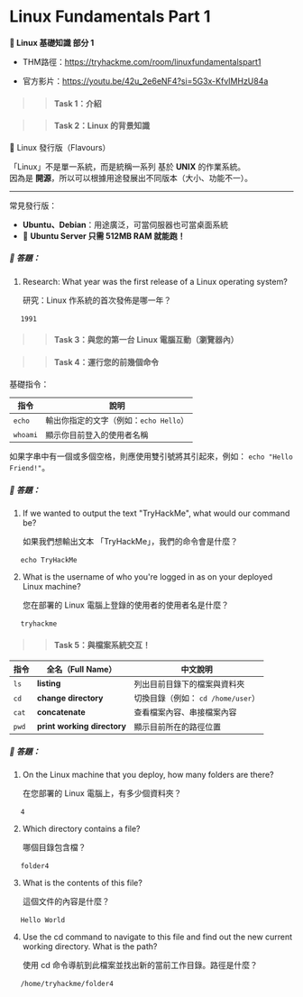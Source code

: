 # Linux Fundamentals Part 1 

**🐧 Linux 基礎知識 部分 1**

- THM路徑：https://tryhackme.com/room/linuxfundamentalspart1

- 官方影片：https://youtu.be/42u_2e6eNF4?si=5G3x-KfvIMHzU84a

>> #### Task 1：介紹

>> #### Task 2：Linux 的背景知識

🐧 Linux 發行版（Flavours）

「Linux」不是單一系統，而是統稱一系列 基於 **UNIX** 的作業系統。<br>
因為是 **開源**，所以可以根據用途發展出不同版本（大小、功能不一）。

---

常見發行版：

- **Ubuntu、Debian**：用途廣泛，可當伺服器也可當桌面系統  
- 📁 **Ubuntu Server 只需 512MB RAM 就能跑！**

##### 🔐 答題：
1. Research: What year was the first release of a Linux operating system?
   
   研究：Linux 作系統的首次發佈是哪一年？
   
&nbsp;&nbsp;&nbsp;&nbsp; `1991`

>> #### Task 3：與您的第一台 Linux 電腦互動（瀏覽器內）

>> #### Task 4：運行您的前幾個命令

基礎指令：

| 指令    | 說明                                     |
|---------|------------------------------------------|
| `echo`  | 輸出你指定的文字（例如：`echo Hello`）   |
| `whoami`| 顯示你目前登入的使用者名稱                |

如果字串中有一個或多個空格，則應使用雙引號將其引起來，例如： `echo "Hello Friend!"`。

##### 🔐 答題：
1. If we wanted to output the text "TryHackMe", what would our command be?
   
   如果我們想輸出文本 「TryHackMe」，我們的命令會是什麼？
   
&nbsp;&nbsp;&nbsp;&nbsp; `echo TryHackMe`

2. What is the username of who you're logged in as on your deployed Linux machine?
   
   您在部署的 Linux 電腦上登錄的使用者的使用者名是什麼？
   
&nbsp;&nbsp;&nbsp;&nbsp; `tryhackme`

>> #### Task 5：與檔案系統交互！

| 指令     | 全名（Full Name）         | 中文說明                                    |
|----------|----------------------------|---------------------------------------------|
| `ls`     | **listing**                | 列出目前目錄下的檔案與資料夾               |
| `cd`     | **change directory**       | 切換目錄（例如： `cd /home/user`）         |
| `cat`    | **concatenate**            | 查看檔案內容、串接檔案內容                  |
| `pwd`    | **print working directory**| 顯示目前所在的路徑位置                      |

##### 🔐 答題：
1. On the Linux machine that you deploy, how many folders are there?
   
   在您部署的 Linux 電腦上，有多少個資料夾？
   
&nbsp;&nbsp;&nbsp;&nbsp; `4`

2. Which directory contains a file? 
   
   哪個目錄包含檔？
   
&nbsp;&nbsp;&nbsp;&nbsp; `folder4`

3. What is the contents of this file?
   
   這個文件的內容是什麼？
   
&nbsp;&nbsp;&nbsp;&nbsp; `Hello World`

4. Use the cd command to navigate to this file and find out the new current working directory. What is the path?
   
   使用 cd 命令導航到此檔案並找出新的當前工作目錄。路徑是什麼？
   
&nbsp;&nbsp;&nbsp;&nbsp; `/home/tryhackme/folder4`









<!--

THM路徑：https://tryhackme.com/room/cyberkillchainzmt

>> #### Task 1：介紹

Kill Chain（殺戮鏈）原為軍事術語，指的是攻擊流程的結構：<br>
**目標識別 → 下令攻擊 → 執行摧毀**

>> #### Task 2：階段 1️⃣ Reconnaissance（偵察）

**定義：**
    Reconnaissance 是攻擊者在發動攻擊前的「情報蒐集階段」，目的是收集目標系統與受害者的所有可得資訊，進行攻擊規劃。

- OSINT（開放式情報）
  - Open-Source Intelligence，即透過公開資源蒐集目標資料
  - 通常為攻擊鏈的 **第一步**
  - 攻擊者會蒐集的資訊包括：公司規模、員工名單、電子郵件地址、電話號碼、網域名稱（子網域）、社群媒體公開資料

---

- Email Harvesting（電子郵件蒐集）
  - 透過公開、付費或免費來源取得電子郵件地址
  - 常用於發動 **釣魚攻擊（Phishing）**
    - 偷取登入帳密、信用卡資訊等敏感資料

##### 🔐 答題：
1. What is the name of the Intel Gathering Tool that is a web-based interface to the common tools and resources for open-source intelligence?
   
   Intel Gathering Tool 是一個基於 Web 的介面，用於開源智慧的常用工具和資源，它的名稱是什麼？
   
&nbsp;&nbsp;&nbsp;&nbsp; `OSINT Framework`

2. What is the definition for the email gathering process during the stage of reconnaissance?
   
   偵查階段的電子郵件收集過程的定義是什麼？
   
&nbsp;&nbsp;&nbsp;&nbsp; `email harvesting`

>> #### Task 3：階段 2️⃣ Weaponization（武器化）

**定義：**
    Weaponization 是指攻擊者將惡意程式（Malware）與漏洞利用程式（Exploit）**結合成可傳送的惡意載荷（Payload）**，以供後續投遞與執行。

此階段通常 **不與受害者直接互動**，純粹在幕後製作「攻擊武器」。

| 術語      | 定義                                                       |
|-----------|------------------------------------------------------------|
| **Malware** | 惡意軟體，用於破壞、干擾或未經授權存取系統                     |
| **Exploit** | 利用系統或應用漏洞的程式碼或手法                             |
| **Payload** | 實際在目標系統上執行的惡意程式碼                              |


---

🛠️武器化常見手法：

| 手法                   | 說明                                                                 |
|----------------------|----------------------------------------------------------------------|
| 📝 感染的 Office 文件     | 將惡意巨集（Macro）或 VBA 指令碼植入 Word/Excel 文件中                |
| 💾 USB 蠕蟲病毒植入        | 製作感染 USB 的惡意 Worm，並公開散播（如在公共場合丟置）              |
| 🛠️ 選擇 C2（指揮控制）技術    | 用於遠端執行命令、下發更多惡意程式（參考 MITRE ATT&CK）              |
| 🔐 選擇後門（Backdoor）植入方式 | 預先設定存取管道，繞過目標系統的安全機制                              |

---
- 🎯 小結：
  - Weaponization 是 **攻擊準備工作中的核心階段**。
  - 此階段強調「整合」惡意程式與漏洞利用，形成可用的攻擊武器 。
  - 優化 Payload 製作流程可大幅提升攻擊成功率與隱蔽性。

##### 🔐 答題：
1. This term is referred to as a group of commands that perform a specific task. You can think of them as subroutines or functions that contain the code that most users use to automate routine tasks. But malicious actors tend to use them for malicious purposes and include them in Microsoft Office documents. Can you provide the term for it? 
   
   此術語稱為執行特定任務的一組命令。您可以將它們視為子例程或函數，其中包含大多數使用者用於自動執行日常任務的代碼。但惡意行為者傾向於將它們用於惡意目的，並將其包含在 Microsoft Office 文檔中。您能提供這個術語嗎？
   
&nbsp;&nbsp;&nbsp;&nbsp; `Macro`

>> #### Task 4：階段 3️⃣ Delivery（投遞）
**定義：**
    Delivery 是指攻擊者選擇方式**將惡意程式（Payload / Malware）送達目標裝置**的階段。

此階段是駭客從「準備」轉向「行動」的第一步，方式多樣且具社交工程特性。

---

📬 常見攻擊投遞方式：

| 攻擊手法                          | 說明                                                                                      |
|-------------------------------|-------------------------------------------------------------------------------------------|
| 🐦 Phishing Email（釣魚郵件）       | 最常見的傳遞方式，透過 Email 傳送惡意附件或連結。<br>🧠 **Spear Phishing（目標式釣魚）**：攻擊特定人員，信件內容高度擬真。 |
| 💽 USB Drop Attack（USB 放毒攻擊）  | 攻擊者將含有惡意程式的 USB 散佈於咖啡廳、停車場等地點，誘使人員撿起並插入電腦。                   |
| 💧 Watering Hole Attack（水坑攻擊） | 鎖定目標族群常造訪網站，植入惡意程式。<br>📕 當受害者造訪該站，即會遭遇 **Drive-by Download（隱性下載）**，不知不覺感染惡意程式。<br><br>📌 **攻擊流程**：<br>1. 偵察常用網站<br>2. 利用漏洞植入惡意內容<br>3. 利用「看似無害」的信件或誘因，引導使用者造訪該站（如：促銷、公告） |

---
- 🎯 小結：
  - Delivery 是 **攻擊啟動關鍵點**，任何一種傳遞成功都會開啟後續階段（如 Exploitation）。
  - 此階段大量依賴 **社交工程 + 技術混合**。
  - 針對個別對象（如 Spearphishing、USB 偽裝）往往更有效且更難偵測。

##### 🔐 答題：
1. What is the name of the attack when it is performed against a specific group of people, and the attacker seeks to infect the website that the mentioned group of people is constantly visiting. 
   
   當針對特定人群執行攻擊時，攻擊者試圖感染上述人群不斷訪問的網站，攻擊名稱是什麼？
   
&nbsp;&nbsp;&nbsp;&nbsp; `Watering hole attack`

>> #### Task 5：階段 4️⃣ Exploitation（利用）
**定義：**
    Exploitation（利用） 指的是攻擊者在成功投遞惡意程式後，**觸發漏洞或利用受害者操作**，來執行惡意程式碼、取得系統控制權。

這是 Cyber Kill Chain 中關鍵的 **「突破口」**：從「存在惡意」→「實際執行」。

---

🧨可能使用的 Exploit 方式：

| 攻擊手法                                       | 說明                                                                 |
|------------------------------------------------|----------------------------------------------------------------------|
| 🔗 點擊惡意連結或開啟附件                      | 例如觸發巨集、下載勒索程式                                             |
| 🕳️ Zero-day Exploit（零日漏洞）               | 尚未被公開或修補的漏洞，幾乎無法事先偵測。<br>🗣️ FireEye 定義：攻擊一發生「無偵測空窗期」 |
| 🛠️ 利用已知漏洞                                 | 如作業系統漏洞、瀏覽器插件漏洞、Apache 等 Server 弱點                  |
| 🧠 利用人為漏洞                                 | 如弱密碼、重複使用密碼、社交工程誘導                                   |

---

**🕸️ 橫向移動（Lateral Movement）**

**定義（CrowdStrike）：** 攻擊者在取得初步存取後，進一步橫向移動至其他裝置或系統以擴大控制與數據存取。

- 常見做法包括：
  - 竊取憑證（如 Token、Hash、Session）
  - 利用 SMB、RDP、PsExec 等協議跳轉至其他機器
  - 透過 AD 結構識別高價值目標（如 Domain Controller）  


##### 🔐 答題：
1. Can you provide the name for a cyberattack targeting a software vulnerability that is unknown to the antivirus or software vendors? 
   
   您能否提供針對防病毒軟體或軟體供應商未知的軟體漏洞的網路攻擊的名稱？
   
&nbsp;&nbsp;&nbsp;&nbsp; `Zero-day`

>> #### Task 6：階段 5️⃣ Installation（安裝）

**定義：**
    Installation（安裝）是指攻擊者在成功進入系統後，植入惡意後門或持久存取機制，確保未來能夠持續控制系統，即使被中斷連線或系統重啟也能重新連線。

---

🧱核心概念：**Backdoor（後門）**
- 又稱 **「存取點（Access Point）」** 
- 允許攻擊者**繞過安全機制、躲避偵測、保留控制權**
- 可分為：
  - **臨時後門**：初步存取點（可能會被刪除）
  - **持久後門（Persistent Backdoor）**：即使遭清除或系統修補後，仍可重新滲透

---

🎯 攻擊者常見持久化技術：

| 技術手法                                      | 說明                                                                                                                      |
|-----------------------------------------------|-------------------------------------------------------------------------------------------------------------------------|
| 🖥️ **Web Shell 安裝**                         | - 利用 `.php`、`.asp`、`.jsp` 等語言植入惡意 Web Shell<br>- 讓攻擊者可透過 Web 操控伺服器<br>- 難以偵測，常偽裝成網站檔案                                   |
| 💻 **Meterpreter 後門**                       | - 使用 Metasploit 架構中的 Meterpreter Payload 安裝後門<br>- 提供攻擊者互動式 Shell，可執行惡意指令                                               |
| ⚙️ **修改 / 建立 Windows 服務**（MITRE T1543.003） | - 利用 `sc.exe` 或 `reg` 建立 / 修改服務，惡意程式可開機自動執行<br>- 常假裝成系統程式（例如：Windows Update Helper）欺騙管理員                                                          |
| 🪛 **修改註冊表啟動鍵或啟動資料夾**（MITRE T1547.001） | - 加入惡意執行檔於啟動區域註冊表 `Run` 鍵，或放進啟動資料夾<br>- 路徑如：<br> 單一使用者：`C:\Users\<username>\AppData\Roaming\Microsoft\Windows\Start Menu\Programs\Startup`<br> 所有使用者：`C:\ProgramData\Microsoft\Windows\Start Menu\Programs\StartUp` |
| 🕰️ **Timestomping（時間戳偽造）**             | - 修改檔案的建立、修改、存取時間<br>- 偽裝成系統原生檔案，混淆調查與鑑識工具                                                                              |

##### 🔐 答題：
1. Can you provide the technique used to modify file time attributes to hide new or changes to existing files? 
   
   您能否提供用於修改檔案時間屬性以隱藏新檔案或對現有檔案的更改的技術？
   
&nbsp;&nbsp;&nbsp;&nbsp; `Timestomping`

2. Can you name the malicious script planted by an attacker on the webserver to maintain access to the compromised system and enables the webserver to be accessed remotely? 
   
   您能否說出攻擊者在 Web 伺服器上植入的惡意腳本，以保持對受感染系統的訪問並允許遠端存取 Web 伺服器？
   
&nbsp;&nbsp;&nbsp;&nbsp; `Web shell`

>> #### Task 7：階段 6️⃣ Command & Control（指揮與控制）

**定義：**
    **Command and Control（C2 或 C&C）** 是攻擊者與已感染主機建立溝通通道的過程，讓攻擊者能遠端操控、下指令、傳送惡意載荷或收集資料。

| 名詞        | 說明                                      |
|-------------|-------------------------------------------|
| C2 Channel  | 攻擊者與受感染系統間的通訊管道             |
| Beaconing   | 被感染裝置定期與 C2 Server 聯繫，保持通訊連線狀態 |

---

🛠️ 常見的 C2 通訊協議與方式：

| 通訊方式                       | 描述                                                                 |
|------------------------------|----------------------------------------------------------------------|
| **HTTP / HTTPS（port 80 / 443）** | 🔥 最常見！<br>將惡意通訊混入一般網路流量中，躲過防火牆與監控系統 |
| **DNS Tunneling**            | 受感染的機器不斷向攻擊者的 DNS 伺服器發出 DNS 請求<br>🔁 可規避 HTTPS 過濾，難以察覺 |
| **舊方法：IRC（Internet Relay Chat）** | 傳統 C2 通訊協議，現已不常用，容易被偵測  

---

- **C2 Server 可由攻擊者或另一被攻陷主機架設**
- 多層 C2 架構有助於躲避偵測與分析

---

🕵🏻‍♂️ 實務偵測重點：

| 行為特徵                      | 可能意義                        |
|------------------------------|---------------------------------|
| 主機定時向同一 IP／網域連線    | Beaconing 行為                  |
| DNS 請求頻繁、格式異常        | DNS Tunneling 疑慮              |
| HTTPS 請求但內容為亂碼／不合規 | 隱藏資料傳輸可能性              |
| 非辦公時間大量資料外傳        | 可疑遠端操控或 exfiltration 行為 |

---

🎯 小結：

- **C2 是駭客攻擊流程中 最關鍵的持續控制手段**
- 現今常用 **HTTP/HTTPS、DNS Tunneling** 取代傳統 IRC

- 安全人員應部署：
  - 行為分析（UEBA）
  - DNS 記錄監控
  - 出站流量白名單化與深度封包檢測（DPI）

##### 🔐 答題：
1. What is the C2 communication where the victim makes regular DNS requests to a DNS server and domain which belong to an attacker.  
   
   受害者向屬於攻擊者的 DNS 伺服器和域發出常規 DNS 請求的 C2 通訊是什麼。
   
&nbsp;&nbsp;&nbsp;&nbsp; `DNS Tunneling`

>> #### Task 8：階段 7️⃣ Actions on Objectives（目標行動）

**定義：**
    攻擊者在建立後門、持久化、控制通道之後，**親手實現他最初的意圖**，包含竊密、破壞、勒索、持續滲透等。

---

👾 可能採取的攻擊行動：

| 攻擊行動 | 說明 |
|----------|------|
| 🪪 收集憑證 | 利用工具如 Mimikatz 擷取記憶體中帳密或憑證 |
| 🛠 權限提升 | 透過錯誤設定（如共享權限、服務帳號）提權至系統或網域管理員 |
| 🧠 內部偵察 | 掃描內部網段、互動機器或資源，尋找漏洞與資產 |
| 🔁 橫向移動 | 控制更多機器，擴大滲透與控制範圍 |
| 📤 資訊收集與外洩（Exfiltration） | 傳送敏感資訊至外部 C2 或儲存空間 |
| 🧹 刪除備份與隱蔽痕跡 | 移除原機備份，常與勒索行動搭配（使用 `vssadmin delete shadows`） |
| 🪓 覆蓋或破壞資料 | 操作資料刪除、覆寫磁碟、破壞關鍵系統設定 |

---

🧾 Exfiltration（資料外洩）補充說明：

| 項目 | 內容 |
|------|------|
| 🎯 目標 | 獲取並傳出企業機密、帳號密碼、客戶資料、商業文件 |
| 📚 常用手法 | - 壓縮後傳送至 C2 Server  <br> - 使用加密通訊（HTTPS, DNS Tunneling） <br> - 利用雲端空間（如 Dropbox API） <br> - 偽裝成正常流量傳送資料 |
| 🧙‍♂️ 難以察覺的關鍵點 | - 時間分散傳輸（低頻流量） <br> - 使用正規協議如 DNS / HTTPS <br> - 加密資料封包難以辨識內容 |

---

🔐 防禦建議：

| 方向 | 重點技術 |
|------|-----------|
| 流量監控 | 出站資料異常行為分析、DLP、防火牆封鎖未授權通訊 |
| 檔案完整性 | 使用 FIM（File Integrity Monitoring）偵測刪除或修改行為 |
| 記錄分析 | SIEM 收錄異常日誌，例如大量 VSS 刪除、權限變更 |
| 備份管理 | 建立離線備份點，避免單一系統被清除所有復原資料 |

---

🧠 小結：

Actions on Objectives 是駭客「收網」的時刻。

一旦進入此階段，受害者若無良好偵測與備援，**將承受高額金錢損失、商譽重創、營運癱瘓。**




##### 🔐 答題：
1. Can you provide a technology included in Microsoft Windows that can create backup copies or snapshots of files or volumes on the computer, even when they are in use?  
   
   您能否提供 Microsoft Windows 中包含的技術，該技術可以創建計算機上檔或卷的備份副本或快照，即使它們正在使用中也是如此？
   
&nbsp;&nbsp;&nbsp;&nbsp; `Shadow Copy`

>> #### Task 9：實踐分析

| 攻擊階段                         | 技術名稱                              |
|----------------------------------|-----------------------------------|
| Reconnaissance（偵察）          |                                   |
| Weaponization（武器化）         | PowerShell（軟像執行技術）                |
| Delivery（傳送）                | Spearphishing Attachment          |
| Exploitation（利用）            | Exploit Public-Facing Application |
| Persistence / Priv. Esc.        | Dynamic Linker Hijacking          |
| Command & Control（C2）         | Fallback Channels                 |
| Actions on Objectives（目標達成）| Data from Local System            |

<p align="left">
  <img src="/rooms/images/07_01.png" width="600">
</p>


<p align="left">
  <img src="/rooms/images/07_02.png" width="600">
</p>

##### 🔐 答題：
1. What is the flag after you complete the static site?  
   
   完成靜態網站後，標誌是什麼？
   
&nbsp;&nbsp;&nbsp;&nbsp; `THM{7HR347_1N73L_12_4w35om3}`

>> #### Task 10：結論

🛡 Cyber Kill Chain 的限制與補充建議：

✅ **優點：**
- **協助理解攻擊流程**：從偵察到目標達成，幫助防禦者分析與攔截攻擊行為。
- **改善網路防禦策略**：可以用來補強防線、檢查缺口。

❌ **缺點與限制：**

| 限制點                     | 說明                                                                 |
|----------------------------|----------------------------------------------------------------------|
| 太久沒更新（2011 年版）   | 缺乏針對現代攻擊手法的更新，容易產生防禦落差。                       |
| 聚焦在惡意程式與網路邊界 | 忽略了像是帳號濫用、合法憑證濫用等**內部威脅（Insider Threat）**。 |
| 難以處理複合式攻擊       | 現代攻擊者會結合多種 TTP（策略、技術、程序）以規避偵測，傳統模型難以完整捕捉。 |
| 無法單靠簽章識別惡意     | 對抗「變異化惡意程式」（如修改檔案 hash）與靈活攻擊方式的能力有限。   |